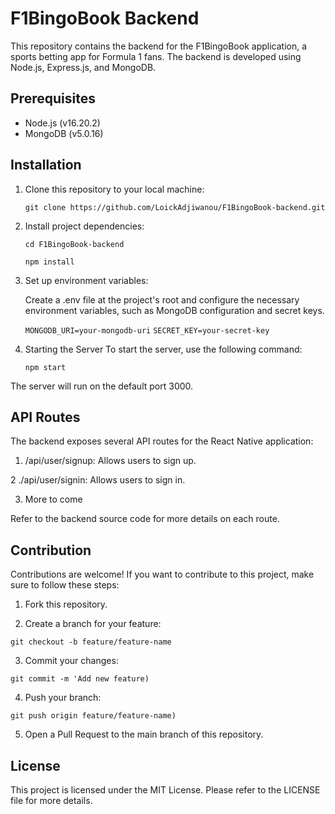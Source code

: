 # F1BingoBook Backend

This repository contains the backend for the F1BingoBook application, a sports betting app for Formula 1 fans. The backend is developed using Node.js, Express.js, and MongoDB.

## Prerequisites

- Node.js (v16.20.2)
- MongoDB (v5.0.16)

## Installation

1. Clone this repository to your local machine:

   ```git clone https://github.com/LoickAdjiwanou/F1BingoBook-backend.git```

2. Install project dependencies:

    ```cd F1BingoBook-backend```

    ```npm install```

3. Set up environment variables:

    Create a .env file at the project's root and configure the necessary environment variables, such as MongoDB configuration and secret keys.
    
    ```MONGODB_URI=your-mongodb-uri```
    ```SECRET_KEY=your-secret-key```

4. Starting the Server
    To start the server, use the following command:

    ```npm start```

The server will run on the default port 3000.

## API Routes

The backend exposes several API routes for the React Native application:

1. /api/user/signup: Allows users to sign up.

2 ./api/user/signin: Allows users to sign in.

3. More to come

Refer to the backend source code for more details on each route.

## Contribution

Contributions are welcome! If you want to contribute to this project, make sure to follow these steps:

1. Fork this repository.

2. Create a branch for your feature:

```git checkout -b feature/feature-name```

3. Commit your changes:

```git commit -m 'Add new feature)```

4. Push your branch:

```git push origin feature/feature-name)```

5. Open a Pull Request to the main branch of this repository.


## License

This project is licensed under the MIT License. Please refer to the LICENSE file for more details.
